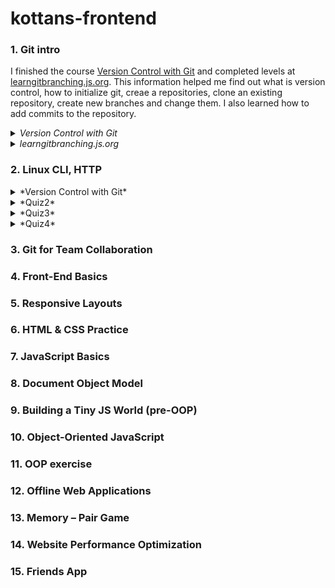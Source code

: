 # kottans-frontend
### 1. Git intro
  I finished the course [Version Control with Git](https://www.udacity.com/course/version-control-with-git--ud123) and completed levels at [learngitbranching.js.org](learngitbranching.js.org).
  This information helped me find out what is version control, how to initialize git, creaе a repositories, clone an existing repository, create new branches and change them. 
  I also learned how to add commits to the repository.
      <details>
      <summary>
     *Version Control with Git*
      </summary>
      <img alt="Course Version Control with Git" src="https://github.com/innasmiiun/screenshots/blob/master/photo_2020-10-27_21-03-31.jpg">
    </details>
    <details>
      <summary>
     *learngitbranching.js.org*
      </summary>
     <img alt="Level 1 on learngitbranching.js.org" src="https://github.com/innasmiiun/screenshots/blob/master/photo_2020-10-27_21-05-40.jpg">
     <img alt="Level 2 on learngitbranching.js.org" src="https://github.com/innasmiiun/screenshots/blob/master/photo_2020-10-27_21-05-51.jpg">
    </details>


### 2. Linux CLI, HTTP
 <details>
      <summary>
      *Version Control with Git*
      </summary>
      <img alt="Quiz1" src="https://github.com/innasmiiun/kottans-frontend/blob/master/task_linux_cli/2.1.png">
    </details>
     <details>
      <summary>
       *Quiz2*
      </summary>
      <img alt="Quiz2" src="https://github.com/innasmiiun/kottans-frontend/blob/master/task_linux_cli/2.2.png">
    </details>
     <details>
      <summary>
       *Quiz3*
      </summary>
      <img alt="Quiz3" src="https://github.com/innasmiiun/kottans-frontend/blob/master/task_linux_cli/2.3.png">
    </details>
     <details>
      <summary>
       *Quiz4*
      </summary>
      <img alt="Quiz4" src="https://github.com/innasmiiun/kottans-frontend/blob/master/task_linux_cli/2.4.png">
    </details>

###  3. Git for Team Collaboration
###  4. Front-End Basics
###  5. Responsive Layouts
###  6. HTML & CSS Practice 
###  7. JavaScript Basics
###  8. Document Object Model
###  9. Building a Tiny JS World (pre-OOP) 
###  10. Object-Oriented JavaScript 
###  11. OOP exercise 
###  12. Offline Web Applications 
###  13. Memory – Pair Game 
###  14. Website Performance Optimization 
###  15. Friends App 
  
